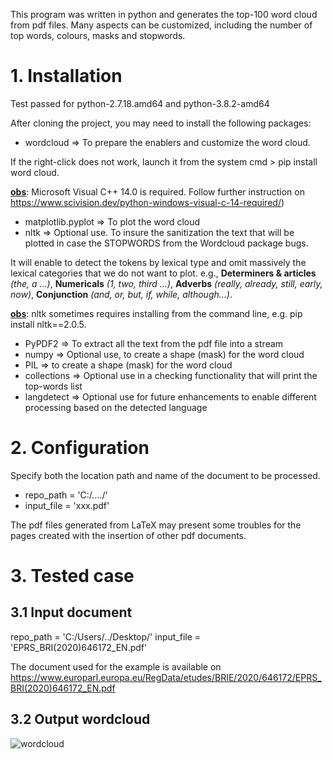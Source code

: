 This program was written in python and generates the top-100 word cloud from pdf files. Many aspects can be customized, including the number of top words, colours, masks and stopwords.

# 1. Installation 

Test passed for python-2.7.18.amd64 and python-3.8.2-amd64

After cloning the project, you may need to install the following packages:

* wordcloud  => To prepare the enablers and customize the word cloud.

If the right-click does not work, launch it from the system cmd > pip install word cloud.

**<ins>obs</ins>**: Microsoft Visual C++ 14.0 is required. Follow further instruction on https://www.scivision.dev/python-windows-visual-c-14-required/)

* matplotlib.pyplot => To plot the word cloud
* nltk => Optional use. To insure the sanitization the text that will be plotted in case the STOPWORDS from the Wordcloud package bugs. 

It will enable to detect the tokens by lexical type and omit massively the lexical categories that we do not want to plot. 
e.g., **Determiners & articles** *(the, a ...)*, **Numericals** *(1, two, third ...)*,  **Adverbs** *(really, already, still, early, now)*, **Conjunction** *(and, or, but, if, while, although...)*. 

**<ins>obs</ins>**: nltk sometimes requires installing from the command line, e.g. pip install nltk==2.0.5.

* PyPDF2 => To extract all the text from the pdf file into a stream
* numpy => Optional use, to create a shape (mask) for the word cloud
* PIL => to create a shape (mask) for the word cloud
* collections => Optional use in a checking  functionality that will print the top-words list
* langdetect => Optional use for future enhancements to enable different processing based on the detected language

# 2. Configuration
Specify both the location path and name of the document to be processed.

* repo_path = 'C:/..../'
* input_file = 'xxx.pdf'

The pdf files generated from LaTeX may present some troubles for the pages created with the insertion of other pdf documents.

# 3. Tested case
## 3.1 Input document
repo_path = 'C:/Users/../Desktop/'
input_file = 'EPRS_BRI(2020)646172_EN.pdf' 

The document  used for the example is available on https://www.europarl.europa.eu/RegData/etudes/BRIE/2020/646172/EPRS_BRI(2020)646172_EN.pdf

## 3.2 Output wordcloud
![wordcloud](https://user-images.githubusercontent.com/28622444/81429128-43904f00-9155-11ea-94e6-e9b58ef072ca.png)

